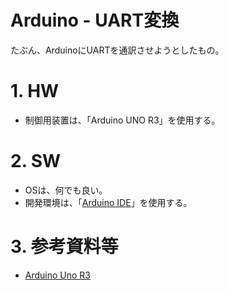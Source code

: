 # Arduino - UART変換

たぶん、ArduinoにUARTを通訳させようとしたもの。

# 1. HW
- 制御用装置は、「Arduino UNO R3」を使用する。

# 2. SW
- OSは、何でも良い。
- 開発環境は、「[Arduino IDE][def_url_aide]」を使用する。

# 3. 参考資料等
- [Arduino Uno R3][def_url_aur3]


[def_url_aide]: https://www.arduino.cc/en/software
[def_url_aur3]: https://store-usa.arduino.cc/products/arduino-uno-rev3/
